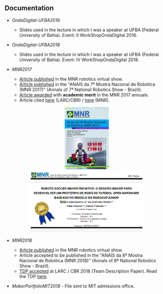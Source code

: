 ## Documentation

- _OndaDigital-UFBA2016_
  - Slides used in the lecture in which I was a speaker at UFBA (Federal University of Bahia). Event: II WorkShopOndaDigital 2016.

- _OndaDigital-UFBA2018_
  - Slides used in the lecture in which I was a speaker at UFBA (Federal University of Bahia). Event: IV WorkShopOndaDigital 2018.

- _MNR2017_
  - [Article published](http://200.145.27.212/MNR/mostravirtual/interna.php?id=20139) in the MNR robotics virtual show.
  - [Article published](http://www.mnr.org.br/wp-content/uploads/2019/04/MNR-Anais2017.pdf) in the "ANAIS da 7ª Mostra Nacional de Robótica (MNR 2017)" (Annals of 7ª National Robotics Show - Brazil).
  - [Article awarded](http://www.mnr.org.br/wp-content/uploads/2019/04/MNR-Anais2017_Premiados.pdf) with **academic merit** in the MNR 2017 annuals.
  - Article cited [here](http://sistemaolimpo.org/midias/uploads/4a870e3bf4c75c5d7cf728035ec53e9e.pdf) (LARC/CBR) / [here](http://sistemaolimpo.org/midias/uploads/bc1dd76611c97b8b3872531d26d6dc3c.pdf) (MNR).

  <p align="center">
   <img src="https://github.com/Brenocq/SoccerOpenRCJ/blob/CreatingReadMe/Images/MNR2017.png" height="200">
   <img src="https://github.com/Brenocq/SoccerOpenRCJ/blob/CreatingReadMe/Images/ArticleMNR2017.png" height="200">
  </p>

- _MNR2018_
  - [Article published](http://sistemaolimpo.org/midias/uploads/ca9cc8804d80946587048f57d4bce7a2.pdf) in the MNR robotics virtual show.
  - Article accepted to be published in the "ANAIS da 8ª Mostra Nacional de Robótica (MNR 2018)" (Annals of 8ª National Robotics Show - Brazil).
  - [TDP accepted](http://www.cbrobotica.org/wp-content/uploads/LARCCBR2018-EQUIPESQUALIFICADAS-RCJUNIOR.pdf) at LARC / CBR 2018 (Team Description Paper). Read the TDP [here](http://www.cbrobotica.org/mostravirtual/interna.php?id=25571).

- _MakerPortfolioMIT2018_ - File sent to MIT admissions office.

